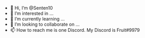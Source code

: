 - 👋 Hi, I’m @Senten10
- 👀 I’m interested in ...
- 🌱 I’m currently learning ...
- 💞️ I’m looking to collaborate on ...
- 📫 How to reach me is one Discord. My Discord is Fruit#9979

<!---
Senten10/Senten10 is a ✨ special ✨ repository because its `README.md` (this file) appears on your GitHub profile.
You can click the Preview link to take a look at your changes.
--->
